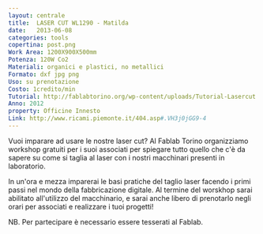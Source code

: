 ```yaml
---
layout: centrale
title:  LASER CUT WL1290 - Matilda
date:   2013-06-08
categories: tools
copertina: post.png
Work Area: 1200X900X500mm
Potenza: 120W Co2
Materiali: organici e plastici, no metallici
Formato: dxf jpg png
Uso: su prenotazione
Costo: 1credito/min
Tutorial: http://fablabtorino.org/wp-content/uploads/Tutorial-Lasercut.pdf
Anno: 2012
property: Officine Innesto
Link: http://www.ricami.piemonte.it/404.asp#.VH3j0jGG9-4
---
```


Vuoi imparare ad usare le nostre laser cut? Al Fablab Torino organizziamo workshop gratuiti per i suoi associati per spiegare tutto quello che c'è da sapere su come si taglia al laser con i nostri macchinari presenti in laboratorio.
<!--more-->
In un'ora e mezza imparerai le basi pratiche del taglio laser facendo i primi passi nel mondo della fabbricazione digitale. Al termine del worskhop sarai abilitato all'utilizzo del macchinario, e sarai anche libero di prenotarlo negli orari per associati e realizzare i tuoi progetti!

NB. Per partecipare è necessario essere tesserati al Fablab.
